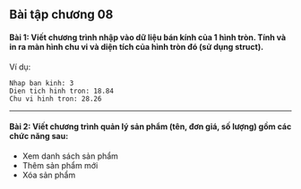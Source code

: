 ## Bài tập chương 08

#### Bài 1: Viết chương trình nhập vào dữ liệu bán kính của 1 hình tròn. Tính và in ra màn hình chu vi và diện tích của hình tròn đó (sử dụng struct).

Ví dụ:
```
Nhap ban kinh: 3
Dien tich hinh tron: 18.84
Chu vi hinh tron: 28.26
```

---

#### Bài 2: Viết chương trình quản lý sản phẩm (tên, đơn giá, số lượng) gồm các chức năng sau:
- Xem danh sách sản phẩm
- Thêm sản phẩm mới
- Xóa sản phẩm

